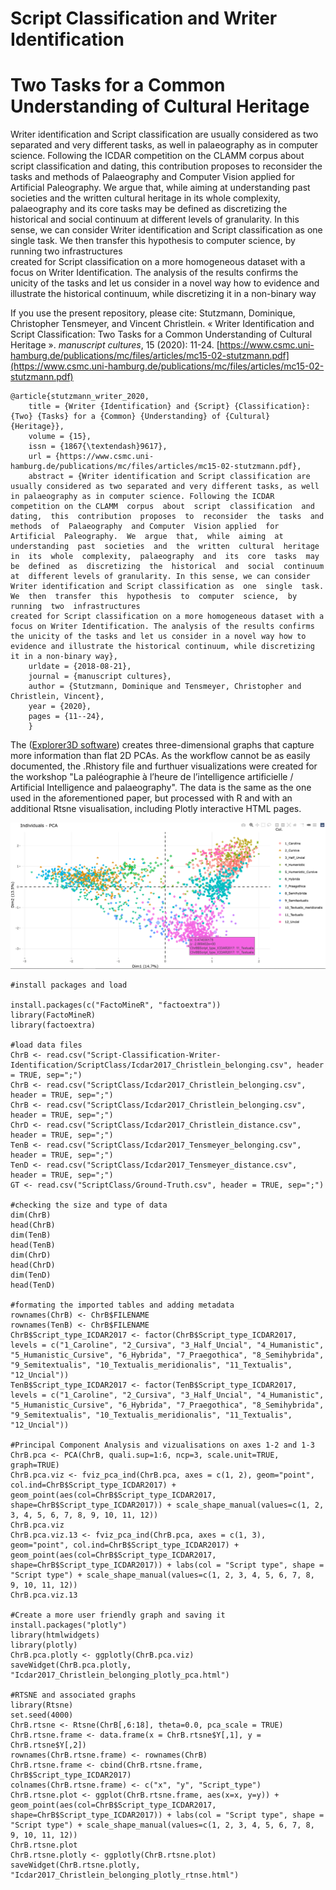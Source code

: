 # Script Classification and Writer Identification
# Two Tasks for a Common Understanding of Cultural Heritage

Writer identification and Script classification are usually considered as two separated and very different tasks, as well in palaeography as in computer science. Following the ICDAR competition on the CLAMM  corpus  about  script  classification  and  dating,  this  contribution  proposes  to  reconsider  the  tasks  and  methods  of  Palaeography  and Computer  Vision applied  for  Artificial  Paleography.  We  argue  that,  while  aiming  at  understanding  past  societies  and  the  written  cultural  heritage  in  its  whole  complexity,  palaeography  and  its  core  tasks  may  be  defined  as  discretizing  the  historical  and  social  continuum  at  different levels of granularity. In this sense, we can consider Writer identification and Script classification as  one  single  task.  We  then  transfer  this  hypothesis  to  computer  science,  by  running  two  infrastructures  
created for Script classification on a more homogeneous dataset with a focus on Writer Identification. The analysis of the results confirms the unicity of the tasks and let us consider in a novel way how to evidence and illustrate the historical continuum, while discretizing it in a non-binary way

If you use the present repository, please cite:
Stutzmann, Dominique, Christopher Tensmeyer, and Vincent Christlein. « Writer Identification and Script Classification: Two Tasks for a Common Understanding of Cultural Heritage ». *manuscript cultures*, 15 (2020): 11-24. 
[https://www.csmc.uni-hamburg.de/publications/mc/files/articles/mc15-02-stutzmann.pdf](https://www.csmc.uni-hamburg.de/publications/mc/files/articles/mc15-02-stutzmann.pdf)

```
@article{stutzmann_writer_2020,
	title = {Writer {Identification} and {Script} {Classification}: {Two} {Tasks} for a {Common} {Understanding} of {Cultural} {Heritage}},
	volume = {15},
	issn = {1867{\textendash}9617},
	url = {https://www.csmc.uni-hamburg.de/publications/mc/files/articles/mc15-02-stutzmann.pdf},
	abstract = {Writer identification and Script classification are usually considered as two separated and very different tasks, as well in palaeography as in computer science. Following the ICDAR competition on the CLAMM  corpus  about  script  classification  and  dating,  this  contribution  proposes  to  reconsider  the  tasks  and  methods  of  Palaeography  and Computer  Vision applied  for  Artificial  Paleography.  We  argue  that,  while  aiming  at  understanding  past  societies  and  the  written  cultural  heritage  in  its  whole  complexity,  palaeography  and  its  core  tasks  may  be  defined  as  discretizing  the  historical  and  social  continuum  at  different levels of granularity. In this sense, we can consider Writer identification and Script classification as  one  single  task.  We  then  transfer  this  hypothesis  to  computer  science,  by  running  two  infrastructures  
created for Script classification on a more homogeneous dataset with a focus on Writer Identification. The analysis of the results confirms the unicity of the tasks and let us consider in a novel way how to evidence and illustrate the historical continuum, while discretizing it in a non-binary way},
	urldate = {2018-08-21},
	journal = {manuscript cultures},
	author = {Stutzmann, Dominique and Tensmeyer, Christopher and Christlein, Vincent},
	year = {2020},
	pages = {11--24},
	}

```

The ([Explorer3D software](https://www.univ-orleans.fr/lifo/software/Explorer3D/)) creates three-dimensional graphs that capture more information than flat 2D PCAs. As the workflow cannot be as easily documented, the .Rhistory file and furthuer visualizations were created for the workshop "La paléographie à l’heure de l’intelligence artificielle / Artificial Intelligence and palaeography". The data is the same as the one used in the aforementioned paper, but processed with R and with an additional Rtsne visualisation, including Plotly interactive HTML pages. 


![Icdar2017_Christlein_belonging_plotly_pca.png](Icdar2017_Christlein_belonging_plotly_pca.png "PCA on Christlein's belonging matrix (R and plotly screenshot)")
```
#install packages and load

install.packages(c("FactoMineR", "factoextra")) 
library(FactoMineR)
library(factoextra)

#load data files
ChrB <- read.csv("Script-Classification-Writer-Identification/ScriptClass/Icdar2017_Christlein_belonging.csv", header = TRUE, sep=";") 
ChrB <- read.csv("ScriptClass/Icdar2017_Christlein_belonging.csv", header = TRUE, sep=";")
ChrB <- read.csv("ScriptClass/Icdar2017_Christlein_belonging.csv", header = TRUE, sep=";")
ChrD <- read.csv("ScriptClass/Icdar2017_Christlein_distance.csv", header = TRUE, sep=";")
TenB <- read.csv("ScriptClass/Icdar2017_Tensmeyer_belonging.csv", header = TRUE, sep=";")
TenD <- read.csv("ScriptClass/Icdar2017_Tensmeyer_distance.csv", header = TRUE, sep=";")
GT <- read.csv("ScriptClass/Ground-Truth.csv", header = TRUE, sep=";")

#checking the size and type of data
dim(ChrB)
head(ChrB)
dim(TenB)
head(TenB)
dim(ChrD)
head(ChrD)
dim(TenD)
head(TenD)

#formating the imported tables and adding metadata
rownames(ChrB) <- ChrB$FILENAME
rownames(TenB) <- ChrB$FILENAME
ChrB$Script_type_ICDAR2017 <- factor(ChrB$Script_type_ICDAR2017, levels = c("1_Caroline", "2_Cursiva", "3_Half_Uncial", "4_Humanistic", "5_Humanistic_Cursive", "6_Hybrida", "7_Praegothica", "8_Semihybrida", "9_Semitextualis", "10_Textualis_meridionalis", "11_Textualis", "12_Uncial"))
TenB$Script_type_ICDAR2017 <- factor(TenB$Script_type_ICDAR2017, levels = c("1_Caroline", "2_Cursiva", "3_Half_Uncial", "4_Humanistic", "5_Humanistic_Cursive", "6_Hybrida", "7_Praegothica", "8_Semihybrida", "9_Semitextualis", "10_Textualis_meridionalis", "11_Textualis", "12_Uncial"))

#Principal Component Analysis and vizualisations on axes 1-2 and 1-3
ChrB.pca <- PCA(ChrB, quali.sup=1:6, ncp=3, scale.unit=TRUE, graph=TRUE)
ChrB.pca.viz <- fviz_pca_ind(ChrB.pca, axes = c(1, 2), geom="point", col.ind=ChrB$Script_type_ICDAR2017) + geom_point(aes(col=ChrB$Script_type_ICDAR2017, shape=ChrB$Script_type_ICDAR2017)) + scale_shape_manual(values=c(1, 2, 3, 4, 5, 6, 7, 8, 9, 10, 11, 12))
ChrB.pca.viz 
ChrB.pca.viz.13 <- fviz_pca_ind(ChrB.pca, axes = c(1, 3), geom="point", col.ind=ChrB$Script_type_ICDAR2017) + geom_point(aes(col=ChrB$Script_type_ICDAR2017, shape=ChrB$Script_type_ICDAR2017)) + labs(col = "Script type", shape = "Script type") + scale_shape_manual(values=c(1, 2, 3, 4, 5, 6, 7, 8, 9, 10, 11, 12))
ChrB.pca.viz.13

#Create a more user friendly graph and saving it
install.packages("plotly")
library(htmlwidgets)
library(plotly)
ChrB.pca.plotly <- ggplotly(ChrB.pca.viz)
saveWidget(ChrB.pca.plotly, "Icdar2017_Christlein_belonging_plotly_pca.html")

#RTSNE and associated graphs
library(Rtsne)
set.seed(4000)
ChrB.rtsne <- Rtsne(ChrB[,6:18], theta=0.0, pca_scale = TRUE)
ChrB.rtsne.frame <- data.frame(x = ChrB.rtsne$Y[,1], y = ChrB.rtsne$Y[,2])
rownames(ChrB.rtsne.frame) <- rownames(ChrB)
ChrB.rtsne.frame <- cbind(ChrB.rtsne.frame, ChrB$Script_type_ICDAR2017)
colnames(ChrB.rtsne.frame) <- c("x", "y", "Script_type")
ChrB.rtsne.plot <- ggplot(ChrB.rtsne.frame, aes(x=x, y=y)) + geom_point(aes(col=ChrB$Script_type_ICDAR2017, shape=ChrB$Script_type_ICDAR2017)) + labs(col = "Script type", shape = "Script type") + scale_shape_manual(values=c(1, 2, 3, 4, 5, 6, 7, 8, 9, 10, 11, 12))
ChrB.rtsne.plot 
ChrB.rtsne.plotly <- ggplotly(ChrB.rtsne.plot)
saveWidget(ChrB.rtsne.plotly, "Icdar2017_Christlein_belonging_plotly_rtnse.html")

```
